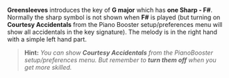 **Greensleeves** introduces the key of **G major** which has **one Sharp - F#**. Normally the sharp symbol is not shown when **F#** is played (but turning on **Courtesy Accidentals** from the Piano Booster setup/preferences menu will show all accidentals in the key signature). The melody is in the right hand with a simple left hand part.

> **Hint:** _You can show **Courtesy Accidentals** from the PianoBooster setup/preferences menu. But remember to **turn them off** when you get more skilled._
